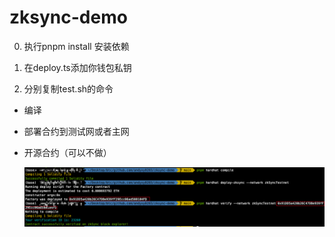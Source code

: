 # zksync-demo


0) 执行pnpm install 安装依赖

1) 在deploy.ts添加你钱包私钥

2) 分别复制test.sh的命令
- 编译
- 部署合约到测试网或者主网
- 开源合约（可以不做）
  
  ![demo](./demo.png)
